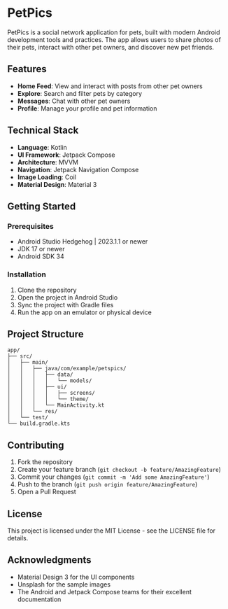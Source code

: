 # PetPics

PetPics is a social network application for pets, built with modern Android development tools and practices. The app allows users to share photos of their pets, interact with other pet owners, and discover new pet friends.

## Features

- **Home Feed**: View and interact with posts from other pet owners
- **Explore**: Search and filter pets by category
- **Messages**: Chat with other pet owners
- **Profile**: Manage your profile and pet information

## Technical Stack

- **Language**: Kotlin
- **UI Framework**: Jetpack Compose
- **Architecture**: MVVM
- **Navigation**: Jetpack Navigation Compose
- **Image Loading**: Coil
- **Material Design**: Material 3

## Getting Started

### Prerequisites

- Android Studio Hedgehog | 2023.1.1 or newer
- JDK 17 or newer
- Android SDK 34

### Installation

1. Clone the repository
2. Open the project in Android Studio
3. Sync the project with Gradle files
4. Run the app on an emulator or physical device

## Project Structure

```
app/
├── src/
│   ├── main/
│   │   ├── java/com/example/petspics/
│   │   │   ├── data/
│   │   │   │   └── models/
│   │   │   ├── ui/
│   │   │   │   ├── screens/
│   │   │   │   └── theme/
│   │   │   └── MainActivity.kt
│   │   └── res/
│   └── test/
└── build.gradle.kts
```

## Contributing

1. Fork the repository
2. Create your feature branch (`git checkout -b feature/AmazingFeature`)
3. Commit your changes (`git commit -m 'Add some AmazingFeature'`)
4. Push to the branch (`git push origin feature/AmazingFeature`)
5. Open a Pull Request

## License

This project is licensed under the MIT License - see the LICENSE file for details.

## Acknowledgments

- Material Design 3 for the UI components
- Unsplash for the sample images
- The Android and Jetpack Compose teams for their excellent documentation 